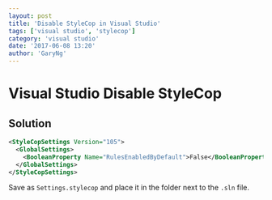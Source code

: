 ```yaml
---
layout: post
title: 'Disable StyleCop in Visual Studio'
tags: ['visual studio', 'stylecop']
category: 'visual studio'
date: '2017-06-08 13:20'
author: 'GaryNg'
---
```


# Visual Studio Disable StyleCop
## Solution

```xml
<StyleCopSettings Version="105">
  <GlobalSettings>
    <BooleanProperty Name="RulesEnabledByDefault">False</BooleanProperty>
  </GlobalSettings>
</StyleCopSettings>
```

Save as `Settings.stylecop` and place it in the folder next to the `.sln` file.

